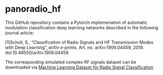 # panoradio_hf
This GitHub repository contains a Pytorch implemenation of automatic modulation classification 
deep learning networks described in the following journal article:  

[1]Scholl, S., “Classification of Radio Signals and HF Transmission Modes with Deep Learning”, <i>arXiv e-prints</i>, Art. no. arXiv:1906.04459, 2019. doi:10.48550/arXiv.1906.04459.

The corresponding simulated complex RF signals dataset can be downloaded via [Machine Learning Dataset for Radio Signal Classification](https://panoradio-sdr.de/radio-signal-classification-dataset/)



